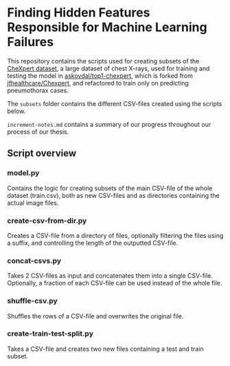 # Finding Hidden Features Responsible for Machine Learning Failures

This repository contains the scripts used for creating subsets of the 
[CheXpert dataset](https://stanfordmlgroup.github.io/competitions/chexpert/), a large dataset of chest X-rays,
used for training and testing the model in [askovdal/top1-chexpert](https://github.com/askovdal/top1-chexpert), which is 
forked from [jfhealthcare/Chexpert](https://github.com/jfhealthcare/Chexpert), and 
refactored to train only on predicting pneumothorax cases.

The `subsets` folder contains the different CSV-files created using the scripts below.

`increment-notes.md` contains a summary of our progress throughout our process of our thesis.

## Script overview

### model.py
Contains the logic for creating subsets of the main CSV-file of the whole dataset (train.csv), both as new CSV-files and
as directories containing the actual image files.

### create-csv-from-dir.py
Creates a CSV-file from a directory of files, optionally filtering the files using a suffix, and controlling the length of the outputted CSV-file.

### concat-csvs.py
Takes 2 CSV-files as input and concatenates them into a single CSV-file. Optionally, a fraction of each CSV-file can be used instead of the whole file.

### shuffle-csv.py
Shuffles the rows of a CSV-file and overwrites the original file.

### create-train-test-split.py
Takes a CSV-file and creates two new files containing a test and train subset.

